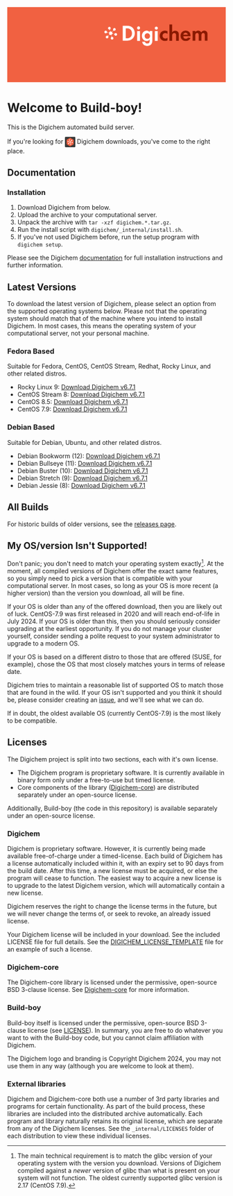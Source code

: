 <img src="Banner.png" alt="Banner" />

# Welcome to Build-boy!

This is the Digichem automated build server.

If you're looking for <img src="Logo.png" alt="Banner" height=24 valign=middle /> Digichem downloads, you've come to the right place.

## Documentation

### Installation

1. Download Digichem from below.
1. Upload the archive to your computational server.
1. Unpack the archive with `tar -xzf digichem.*.tar.gz`.
1. Run the install script with `digichem/_internal/install.sh`.
1. If you've not used Digichem before, run the setup program with `digichem setup`.

Please see the Digichem [documentation](https://doc.digi-chem.co.uk) for full installation instructions and further information.

## Latest Versions

To download the latest version of Digichem, please select an option from the supported operating systems below.
Please not that the operating system should match that of the machine where you intend to install Digichem.
In most cases, this means the operating system of your computational server, not your personal machine.

### Fedora Based

Suitable for Fedora, CentOS, CentOS Stream, Redhat, Rocky Linux, and other related distros.

- Rocky Linux 9: <!-- Rocky-Linux-9 --> [Download Digichem v6.7.1](https://github.com/Digichem-Project/build-boy/releases/download/6.7.1-Rocky-Linux-9/digichem.6.7.1.Rocky-Linux-9.tar.gz)
- CentOS Stream 8: <!-- CentOS-Stream-8 --> [Download Digichem v6.7.1](https://github.com/Digichem-Project/build-boy/releases/download/6.7.1-CentOS-Stream-8/digichem.6.7.1.CentOS-Stream-8.tar.gz)
- CentOS 8.5: <!-- CentOS-8.5 --> [Download Digichem v6.7.1](https://github.com/Digichem-Project/build-boy/releases/download/6.7.1-CentOS-8.5/digichem.6.7.1.CentOS-8.5.tar.gz)
- CentOS 7.9: <!-- CentOS-7.9 --> [Download Digichem v6.7.1](https://github.com/Digichem-Project/build-boy/releases/download/6.7.1-CentOS-7.9/digichem.6.7.1.CentOS-7.9.tar.gz)

### Debian Based

Suitable for Debian, Ubuntu, and other related distros.

- Debian Bookworm (12): <!-- Debian-Bookworm --> [Download Digichem v6.7.1](https://github.com/Digichem-Project/build-boy/releases/download/6.7.1-Debian-Bookworm/digichem.6.7.1.Debian-Bookworm.tar.gz)
- Debian Bullseye (11): <!-- Debian-Bullseye --> [Download Digichem v6.7.1](https://github.com/Digichem-Project/build-boy/releases/download/6.7.1-Debian-Bullseye/digichem.6.7.1.Debian-Bullseye.tar.gz)
- Debian Buster (10): <!-- Debian-Buster --> [Download Digichem v6.7.1](https://github.com/Digichem-Project/build-boy/releases/download/6.7.1-Debian-Buster/digichem.6.7.1.Debian-Buster.tar.gz)
- Debian Stretch (9): <!-- Debian-Stretch --> [Download Digichem v6.7.1](https://github.com/Digichem-Project/build-boy/releases/download/6.7.1-Debian-Stretch/digichem.6.7.1.Debian-Stretch.tar.gz)
- Debian Jessie (8): <!-- Debian-Jessie --> [Download Digichem v6.7.1](https://github.com/Digichem-Project/build-boy/releases/download/6.7.1-Debian-Jessie/digichem.6.7.1.Debian-Jessie.tar.gz)

## All Builds

For historic builds of older versions, see the [releases page](https://github.com/Digichem-Project/build-boy/releases).

## My OS/version Isn't Supported!

Don't panic; you don't need to match your operating system exactly[^1]. At the moment, all compiled
versions of Digichem offer the exact same features, so you simply need to pick a version that is compatible
with your computational server. In most cases, so long as your OS is more recent (a higher version) than
the version you download, all will be fine.

If your OS is older than any of the offered download, then you are likely out of luck. CentOS-7.9 was first
released in 2020 and will reach end-of-life in July 2024. If your OS is older than this, then you should
seriously consider upgrading at the earliest opportunity. If you do not manage your cluster yourself,
consider sending a polite request to your system administrator to upgrade to a modern OS.

If your OS is based on a different distro to those that are offered (SUSE, for example), chose the OS
that most closely matches yours in terms of release date.

Digichem tries to maintain a reasonable list of supported OS to match those that are found in the wild.
If your OS isn't supported and you think it should be, please consider creating an
[issue](https://github.com/Digichem-Project/build-boy/issues), and we'll see what we can do.

If in doubt, the oldest available OS (currently CentOS-7.9) is the most likely to be compatible.

[^1]: The main technical requirement is to match the glibc version of your operating system with the version you download.
Versions of Digichem compiled against a *newer* version of glibc than what is present on your system will not function.
The oldest currently supported glibc version is 2.17 (CentOS 7.9).

## Licenses

The Digichem project is split into two sections, each with it's own license.
 - The Digichem program is proprietary software. It is currently available in binary form only under a free-to-use but timed license. 
 - Core components of the library ([Digichem-core](https://github.com/Digichem-Project/digichem-core)) are distributed separately under an open-source license.

Additionally, Build-boy (the code in this repository) is available separately under an open-source license.

### Digichem

Digichem is proprietary software. However, it is currently being made available free-of-charge under a timed-license.
Each build of Digichem has a license automatically included within it, with an expiry set to
90 days from the build date. After this time, a new license must be acquired, or else the 
program will cease to function. The easiest way to acquire a new license is to upgrade to the
latest Digichem version, which will automatically contain a new license.

Digichem reserves the right to change the license terms in the future, but we will never change the terms of, or seek to revoke,
an already issued license.

Your Digichem license will be included in your download. See the included LICENSE file for full details.
See the [DIGICHEM_LICENSE_TEMPLATE](DIGICHEM_LICENSE_TEMPLATE.md) file for an example of such a license.

### Digichem-core

The Digichem-core library is licensed under the permissive, open-source BSD 3-clause license.
See [Digichem-core](https://github.com/Digichem-Project/digichem-core) for more information.

### Build-boy

Build-boy itself is licensed under the permissive, open-source BSD 3-clause license (see [LICENSE](LICENSE)).
In summary, you are free to do whatever you want to with the Build-boy code, but you cannot claim
affiliation with Digichem.

The Digichem logo and branding is Copyright Digichem 2024, you may not use them in any way (although you are welcome to look at them).

### External libraries

Digichem and Digichem-core both use a number of 3rd party libraries and programs for certain functionality.
As part of the build process, these libraries are included into the distributed archive automatically.
Each program and library naturally retains its original license, which are separate from any of the Digichem licenses.
See the `_internal/LICENSES` folder of each distribution to view these individual licenses.
